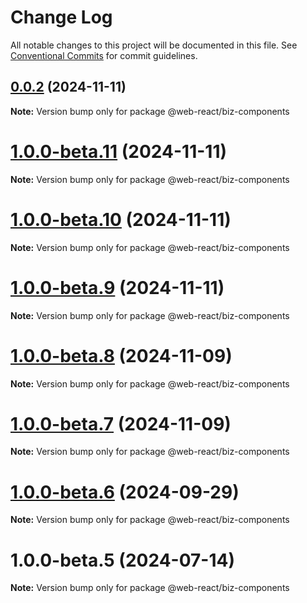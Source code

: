 # Change Log

All notable changes to this project will be documented in this file.
See [Conventional Commits](https://conventionalcommits.org) for commit guidelines.

## [0.0.2](https://github.com/weidyg/web-react/compare/@web-react/biz-components@1.0.0-beta.11...@web-react/biz-components@0.0.2) (2024-11-11)

**Note:** Version bump only for package @web-react/biz-components

# [1.0.0-beta.11](https://github.com/weidyg/web-react/compare/@web-react/biz-components@1.0.0-beta.10...@web-react/biz-components@1.0.0-beta.11) (2024-11-11)

**Note:** Version bump only for package @web-react/biz-components

# [1.0.0-beta.10](https://github.com/weidyg/web-react/compare/@web-react/biz-components@1.0.0-beta.9...@web-react/biz-components@1.0.0-beta.10) (2024-11-11)

**Note:** Version bump only for package @web-react/biz-components

# [1.0.0-beta.9](https://github.com/weidyg/web-react/compare/@web-react/biz-components@1.0.0-beta.8...@web-react/biz-components@1.0.0-beta.9) (2024-11-11)

**Note:** Version bump only for package @web-react/biz-components

# [1.0.0-beta.8](https://github.com/weidyg/web-react/compare/@web-react/biz-components@1.0.0-beta.7...@web-react/biz-components@1.0.0-beta.8) (2024-11-09)

**Note:** Version bump only for package @web-react/biz-components

# [1.0.0-beta.7](https://github.com/weidyg/web-react/compare/@web-react/biz-components@1.0.0-beta.6...@web-react/biz-components@1.0.0-beta.7) (2024-11-09)

**Note:** Version bump only for package @web-react/biz-components

# [1.0.0-beta.6](https://github.com/weidyg/web-react/compare/@web-react/biz-components@1.0.0-beta.5...@web-react/biz-components@1.0.0-beta.6) (2024-09-29)

**Note:** Version bump only for package @web-react/biz-components

# 1.0.0-beta.5 (2024-07-14)

**Note:** Version bump only for package @web-react/biz-components
